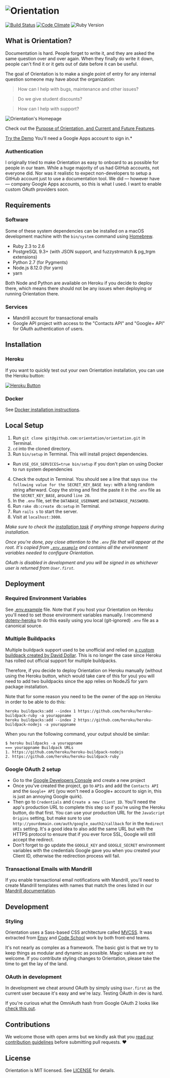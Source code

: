 # ![Orientation][orientation-logo]

[![Build Status][ci-image]][ci]
[![Code Climate][codeclimate-image]][codeclimate]
![Ruby Version][ruby-version-image]

## What is Orientation?

Documentation is hard. People forget to write it, and they are asked the
same question over and over again. When they finally do write it down,
people can't find it or it gets out of date before it can be useful.

The goal of Orientation is to make a single point of entry for any
internal question someone may have about the organization:

> How can I help with bugs, maintenance and other issues?

> Do we give student discounts?

> How can I help with support?

![Orientation's Homepage][orientation-homepage]

Check out the [Purpose of Orientation, and Current and Future Features](doc/FEATURES.md).

[Try the Demo](http://orientation-demo.herokuapp.com)
You'll need a Google Apps account to sign in.*

### Authentication

I originally tried to make Orientation as easy to onboard to as possible for
people in our team. While a huge majority of us had GitHub accounts, not everyone
did. Nor was it realistic to expect non-developers to setup a GitHub account
just to use a documentation tool. We did — however have — company Google Apps
accounts, so this is what I used. I want to enable custom OAuth providers soon.

## Requirements

### Software

Some of these system dependencies can be installed on a macOS development
machine with the `bin/system` command using [Homebrew](https://brew.sh/).

- Ruby 2.3 to 2.6
- PostgreSQL 9.3+ (with JSON support, and fuzzystrmatch & pg_trgm extensions)
- Python 2.7 (for Pygments)
- Node.js 8.12.0 (for yarn)
- yarn

Both Node and Python are available on Heroku if you decide to deploy there,
which means there should not be any issues when deploying or running Orientation
there.

### Services
- Mandrill account for transactional emails
- Google API project with access to the "Contacts API" and "Google+ API" for OAuth authentication of users.

## Installation

### Heroku
If you want to quickly test out your own Orientation installation, you can use
the Heroku button:

[![Heroku Button][heroku-image]][heroku]

### Docker
See [Docker installation instructions](DOCKER.md).

## Local Setup

1. Run `git clone git@github.com:orientation/orientation.git` in Terminal.
2. `cd` into the cloned directory.
3. Run `bin/setup` in Terminal. This will install project dependencies.
  - Run `USE_OSX_SERVICES=true bin/setup` if you don't plan on using Docker to run system dependencies
4. Check the output in Terminal. You should see a line that says `Use the following value for the SECRET_KEY_BASE key:` with a long random string afterward. Copy the string and find the paste it in the `.env` file as the `SECRET_KEY_BASE`, around `line 20`.
5. In the `.env` file, set the `DATABASE_USERNAME` and `DATABASE_PASSWORD`.
6. Run `rake db:create db:setup` in Terminal.
7. Run `rails s` to start the server.
8. Visit at `localhost:3000`.

*Make sure to check the [installation task](lib/tasks/orientation.rake) if
anything strange happens during installation.*

*Once you're done, pay close attention to the `.env` file that will appear at the root. It's copied from [`.env.example`](.env.example) and contains all the
environment variables needed to configure Orientation.*

*OAuth is disabled in development and you will be signed in as whichever
user is returned from `User.first`.*

## Deployment

### Required Environment Variables

See [.env.example](.env.example) file. Note that if you host your Orientation
on Heroku you'll need to set those environment variables manually. I recommend
[dotenv-heroku](https://github.com/sideshowcoder/dotenv-heroku) to do this easily
using you local (git-ignored) `.env` file as a canonical source.

### Multiple Buildpacks

Multiple buildpack support used to be unofficial and relied on [a custom buildpack created by David Dollar](https://github.com/ddollar/heroku-buildpack-multi.git). This is no longer the case since Heroku has rolled out official support for multiple buildpacks.

Therefore, if you decide to deploy Orientation on Heroku manually (without using the Heroku button, which would take care of this for you) you will need to add two buildpacks since the app relies on NodeJS for yarn package installation.

Note that for some reason you need to be the owner of the app on Heroku in order to be able to do this:

```shell
heroku buildpacks:add --index 1 https://github.com/heroku/heroku-buildpack-ruby -a yourappname
heroku buildpacks:add --index 2 https://github.com/heroku/heroku-buildpack-nodejs -a yourappname
```

When you run the following command, your output should be similar:

```shell
$ heroku buildpacks -a yourappname
=== yourappname Buildpack URLs
1. https://github.com/heroku/heroku-buildpack-nodejs
2. https://github.com/heroku/heroku-buildpack-ruby
```

### Google OAuth 2 setup
- Go to the [Google Developers Console](https://console.developers.google.com/project) and create a new project
- Once you've created the project, go to `APIs` and add the `Contacts API` and the `Google+ API` (you won't need a Google+ account to sign in, this is just an annoying Google quirk).
- Then go to `Credentials` and `Create a new Client ID`. You'll need the app's production URL to complete this step so if you're using the Heroku button, do that first. You can use your production URL for the `JavaScript Origins` setting, but make sure to use `http://yourdomain.com/auth/google_oauth2/callback` for in the `Redirect URIs` setting. It's a good idea to also add the same URL but with the HTTPS protocol to ensure that if you ever force SSL, Google will still accept the redirect.
- Don't forget to go update the `GOOGLE_KEY` and `GOOGLE_SECRET` environment variables with the credentials Google gave you when you created your Client ID, otherwise the redirection process will fail.

### Transactional Emails with Mandrill

If you enable transactional email notifications with Mandrill, you'll need to create Mandrill templates with names that match the ones listed in our [Mandrill documentation](doc/MANDRILL.md).

## Development

### Styling

Orientation uses a Sass-based CSS architecture called [MVCSS](http://mvcss.io/).
It was extracted from [Envy](http://madewithenvy.com) and [Code School](http//codeschool.com) work by both front-end teams.

It's not nearly as complex as a framework. The basic gist is that we try to
keep things as modular and dynamic as possible. Magic values are not welcome.
If you contribute styling changes to Orientation, please take the time to get
the lay of the land.

### OAuth in development
In development we cheat around OAuth by simply using `User.first` as the
current user because it's easy and we're lazy. Testing OAuth in dev is
hard.

If you're curious what the OmniAuth hash from Google OAuth 2 looks like [check
this out](doc/OAUTH.md).

[ci]: https://travis-ci.org/orientation/orientation
[ci-image]: https://travis-ci.org/orientation/orientation.svg?branch=master
[gemnasium]: https://gemnasium.com/orientation/orientation
[gemnasium-image]: https://gemnasium.com/orientation/orientation.svg
[codeclimate]: https://codeclimate.com/github/orientation/orientation
[codeclimate-image]: https://codeclimate.com/github/orientation/orientation/badges/gpa.svg
[heroku]: https://heroku.com/deploy
[heroku-image]: https://www.herokucdn.com/deploy/button.svg
[ruby-version-image]: https://img.shields.io/badge/ruby-2.3%20%E2%80%94%3E%202.6-brightgreen.svg

[orientation-logo]: https://github.com/orientation/orientation/blob/master/public/orientation_logo.png
[orientation-homepage]: https://cloud.githubusercontent.com/assets/65950/6814712/66cb4684-d281-11e4-800c-329726411b7e.png

## Contributions

We welcome those with open arms but we kindly ask that you [read our contribution guidelines](CONTRIBUTING.md) before submitting pull requests. :heart:

## License

Orientation is MIT licensed. See [LICENSE](LICENSE) for details.
